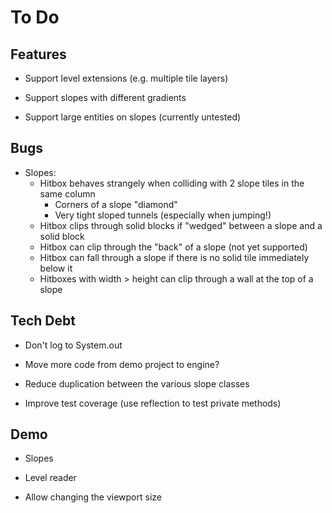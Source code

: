 # To Do

## Features

 - Support level extensions (e.g. multiple tile layers)

 - Support slopes with different gradients

 - Support large entities on slopes (currently untested)

## Bugs

 - Slopes:
    - Hitbox behaves strangely when colliding with 2 slope tiles in the same column
        - Corners of a slope "diamond"
        - Very tight sloped tunnels (especially when jumping!)
    - Hitbox clips through solid blocks if "wedged" between a slope and a solid block
    - Hitbox can clip through the "back" of a slope (not yet supported)
    - Hitbox can fall through a slope if there is no solid tile immediately below it
    - Hitboxes with width > height can clip through a wall at the top of a slope

## Tech Debt

 - Don't log to System.out

 - Move more code from demo project to engine?

 - Reduce duplication between the various slope classes

 - Improve test coverage (use reflection to test private methods)

## Demo

 - Slopes

 - Level reader

 - Allow changing the viewport size
